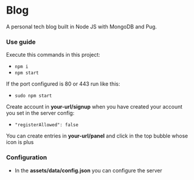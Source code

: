 # Blog
A personal tech blog built in Node JS with MongoDB and Pug.

### Use guide

Execute this commands in this project:<br>
- ``npm i``<br>
- ``npm start``

If the port configured is 80 or 443 run like this:
- ``sudo npm start``

Create account in <b>your-url/signup</b> when you have created your account you set in the server config: 
- ``"registerAllowed": false``

You can create entries in <b>your-url/panel</b> and click in the top bubble whose icon is plus

### Configuration

- In the <b>assets/data/config.json</b> you can configure the server
